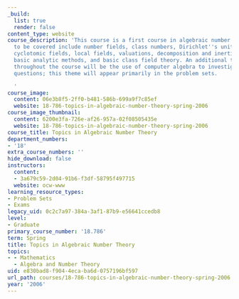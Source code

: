 ```yaml
---
_build:
  list: true
  render: false
content_type: website
course_description: 'This course is a first course in algebraic number theory. Topics
  to be covered include number fields, class numbers, Dirichlet''s units theorem,
  cyclotomic fields, local fields, valuations, decomposition and inertia groups, ramification,
  basic analytic methods, and basic class field theory. An additional theme running
  throughout the course will be the use of computer algebra to investigate number-theoretic
  questions; this theme will appear primarily in the problem sets.

  '
course_image:
  content: 06e3b8f5-2ff0-b481-586b-699a9f7c85ef
  website: 18-786-topics-in-algebraic-number-theory-spring-2006
course_image_thumbnail:
  content: 6200e3fa-726e-af26-957a-02f08505435e
  website: 18-786-topics-in-algebraic-number-theory-spring-2006
course_title: Topics in Algebraic Number Theory
department_numbers:
- '18'
extra_course_numbers: ''
hide_download: false
instructors:
  content:
  - 3a679c59-2d04-91b6-f3df-58795f497715
  website: ocw-www
learning_resource_types:
- Problem Sets
- Exams
legacy_uid: 0c2c7a97-384a-3af1-87b9-e56641ccedb8
level:
- Graduate
primary_course_number: '18.786'
term: Spring
title: Topics in Algebraic Number Theory
topics:
- - Mathematics
  - Algebra and Number Theory
uid: e830bad8-f904-4eca-ba6d-0757196bf597
url_path: courses/18-786-topics-in-algebraic-number-theory-spring-2006
year: '2006'
---
```

